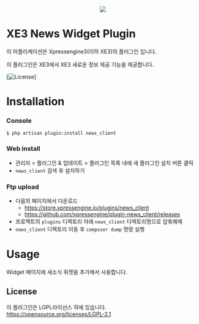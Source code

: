 <p align="center"> 
  <img src="https://raw.githubusercontent.com/xpressengine/plugin-news_client/master/icon.png">
 </p>

# XE3 News Widget Plugin
이 어플리케이션은 Xpressengine3(이하 XE3)의 플러그인 입니다.

이 플러그인은 XE3에서 XE3 새로운 정보 제공 기능을 제공합니다.

[![License](http://img.shields.io/badge/license-GNU%20LGPL-brightgreen.svg)]

# Installation
### Console
```
$ php artisan plugin:install news_client
```

### Web install
- 관리자 > 플러그인 & 업데이트 > 플러그인 목록 내에 새 플러그인 설치 버튼 클릭
- `news_client` 검색 후 설치하기

### Ftp upload
- 다음의 페이지에서 다운로드
    * https://store.xpressengine.io/plugins/news_client
    * https://github.com/xpressengine/plugin-news_client/releases
- 프로젝트의 `plugins` 디렉토리 아래 `news_client` 디렉토리명으로 압축해제
- `news_client` 디렉토리 이동 후 `composer dump` 명령 실행

# Usage
Widget 페이지에 새소식 위젯을 추가해서 사용합니다.

## License
이 플러그인은 LGPL라이선스 하에 있습니다. <https://opensource.org/licenses/LGPL-2.1>
